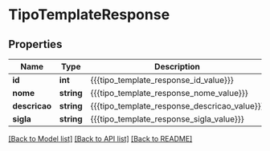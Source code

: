 # TipoTemplateResponse

## Properties
Name | Type | Description | Notes
------------ | ------------- | ------------- | -------------
**id** | **int** | {{{tipo_template_response_id_value}}} | [optional] 
**nome** | **string** | {{{tipo_template_response_nome_value}}} | [optional] 
**descricao** | **string** | {{{tipo_template_response_descricao_value}}} | [optional] 
**sigla** | **string** | {{{tipo_template_response_sigla_value}}} | [optional] 

[[Back to Model list]](../README.md#documentation-for-models) [[Back to API list]](../README.md#documentation-for-api-endpoints) [[Back to README]](../README.md)


